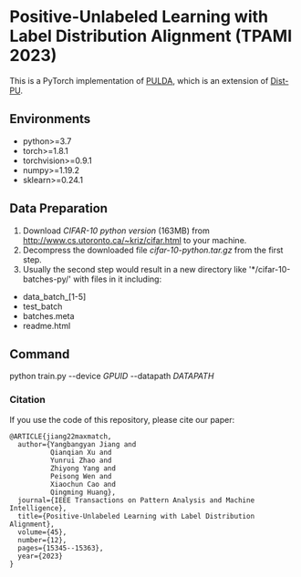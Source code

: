 # Positive-Unlabeled Learning with Label Distribution Alignment (TPAMI 2023)

This is a PyTorch implementation of [PULDA](https://ieeexplore.ieee.org/document/10264106), which is an extension of [Dist-PU](https://github.com/Ray-rui/Dist-PU-Positive-Unlabeled-Learning-from-a-Label-Distribution-Perspective).


## Environments

* python>=3.7
* torch>=1.8.1
* torchvision>=0.9.1
* numpy>=1.19.2
* sklearn>=0.24.1

## Data Preparation
1. Download *CIFAR-10 python version* (163MB) from http://www.cs.utoronto.ca/~kriz/cifar.html to your machine.
2. Decompress the downloaded file *cifar-10-python.tar.gz* from the first step.
3. Usually the second step would result in a new directory like '*/cifar-10-batches-py/' with files in it including:
- data_batch_[1-5]
- test_batch
- batches.meta
- readme.html

## Command
python train.py --device *GPUID* --datapath *DATAPATH*

### Citation

If you use the code of this repository, please cite our paper:
```
@ARTICLE{jiang22maxmatch,
  author={Yangbangyan Jiang and
          Qianqian Xu and
          Yunrui Zhao and
          Zhiyong Yang and
          Peisong Wen and
          Xiaochun Cao and
          Qingming Huang},
  journal={IEEE Transactions on Pattern Analysis and Machine Intelligence},
  title={Positive-Unlabeled Learning with Label Distribution Alignment},
  volume={45},
  number={12},
  pages={15345--15363},
  year={2023}
}
```
